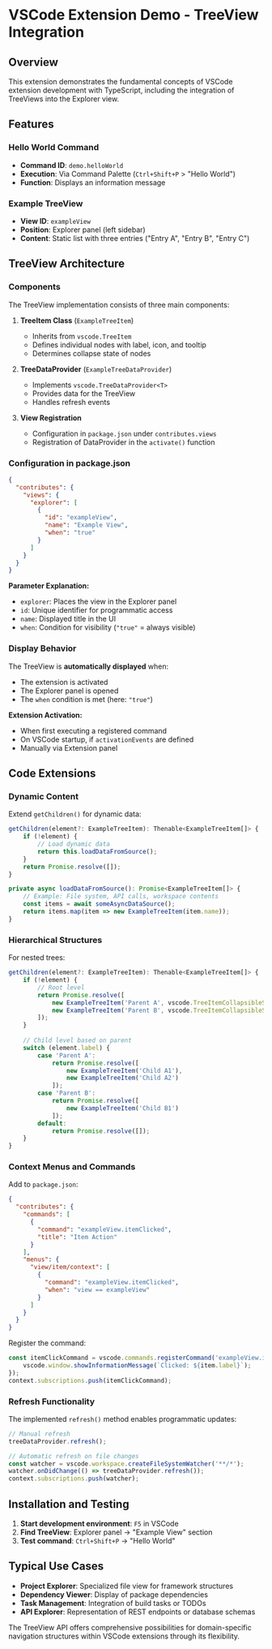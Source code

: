 # VSCode Extension Demo - TreeView Integration

## Overview

This extension demonstrates the fundamental concepts of VSCode extension development with TypeScript, including the integration of TreeViews into the Explorer view.

## Features

### Hello World Command
- **Command ID**: `demo.helloWorld`
- **Execution**: Via Command Palette (`Ctrl+Shift+P` > "Hello World")
- **Function**: Displays an information message

### Example TreeView
- **View ID**: `exampleView`
- **Position**: Explorer panel (left sidebar)
- **Content**: Static list with three entries ("Entry A", "Entry B", "Entry C")

## TreeView Architecture

### Components

The TreeView implementation consists of three main components:

1. **TreeItem Class** (`ExampleTreeItem`)
   - Inherits from `vscode.TreeItem`
   - Defines individual nodes with label, icon, and tooltip
   - Determines collapse state of nodes

2. **TreeDataProvider** (`ExampleTreeDataProvider`)
   - Implements `vscode.TreeDataProvider<T>`
   - Provides data for the TreeView
   - Handles refresh events

3. **View Registration**
   - Configuration in `package.json` under `contributes.views`
   - Registration of DataProvider in the `activate()` function

### Configuration in package.json

```json
{
  "contributes": {
    "views": {
      "explorer": [
        {
          "id": "exampleView",
          "name": "Example View",
          "when": "true"
        }
      ]
    }
  }
}
```

**Parameter Explanation:**
- `explorer`: Places the view in the Explorer panel
- `id`: Unique identifier for programmatic access
- `name`: Displayed title in the UI
- `when`: Condition for visibility (`"true"` = always visible)

### Display Behavior

The TreeView is **automatically displayed** when:
- The extension is activated
- The Explorer panel is opened
- The `when` condition is met (here: `"true"`)

**Extension Activation:**
- When first executing a registered command
- On VSCode startup, if `activationEvents` are defined
- Manually via Extension panel

## Code Extensions

### Dynamic Content

Extend `getChildren()` for dynamic data:

```typescript
getChildren(element?: ExampleTreeItem): Thenable<ExampleTreeItem[]> {
    if (!element) {
        // Load dynamic data
        return this.loadDataFromSource();
    }
    return Promise.resolve([]);
}

private async loadDataFromSource(): Promise<ExampleTreeItem[]> {
    // Example: File system, API calls, workspace contents
    const items = await someAsyncDataSource();
    return items.map(item => new ExampleTreeItem(item.name));
}
```

### Hierarchical Structures

For nested trees:

```typescript
getChildren(element?: ExampleTreeItem): Thenable<ExampleTreeItem[]> {
    if (!element) {
        // Root level
        return Promise.resolve([
            new ExampleTreeItem('Parent A', vscode.TreeItemCollapsibleState.Collapsed),
            new ExampleTreeItem('Parent B', vscode.TreeItemCollapsibleState.Collapsed)
        ]);
    }
    
    // Child level based on parent
    switch (element.label) {
        case 'Parent A':
            return Promise.resolve([
                new ExampleTreeItem('Child A1'),
                new ExampleTreeItem('Child A2')
            ]);
        case 'Parent B':
            return Promise.resolve([
                new ExampleTreeItem('Child B1')
            ]);
        default:
            return Promise.resolve([]);
    }
}
```

### Context Menus and Commands

Add to `package.json`:

```json
{
  "contributes": {
    "commands": [
      {
        "command": "exampleView.itemClicked",
        "title": "Item Action"
      }
    ],
    "menus": {
      "view/item/context": [
        {
          "command": "exampleView.itemClicked",
          "when": "view == exampleView"
        }
      ]
    }
  }
}
```

Register the command:

```typescript
const itemClickCommand = vscode.commands.registerCommand('exampleView.itemClicked', (item: ExampleTreeItem) => {
    vscode.window.showInformationMessage(`Clicked: ${item.label}`);
});
context.subscriptions.push(itemClickCommand);
```

### Refresh Functionality

The implemented `refresh()` method enables programmatic updates:

```typescript
// Manual refresh
treeDataProvider.refresh();

// Automatic refresh on file changes
const watcher = vscode.workspace.createFileSystemWatcher('**/*');
watcher.onDidChange(() => treeDataProvider.refresh());
context.subscriptions.push(watcher);
```

## Installation and Testing

1. **Start development environment**: `F5` in VSCode
2. **Find TreeView**: Explorer panel → "Example View" section
3. **Test command**: `Ctrl+Shift+P` → "Hello World"

## Typical Use Cases

- **Project Explorer**: Specialized file view for framework structures
- **Dependency Viewer**: Display of package dependencies
- **Task Management**: Integration of build tasks or TODOs
- **API Explorer**: Representation of REST endpoints or database schemas

The TreeView API offers comprehensive possibilities for domain-specific navigation structures within VSCode extensions through its flexibility.